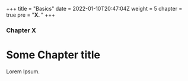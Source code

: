+++
title = "Basics"
date = 2022-01-10T20:47:04Z
weight = 5
chapter = true
pre = "<b>X. </b>"
+++

### Chapter X

# Some Chapter title

Lorem Ipsum.